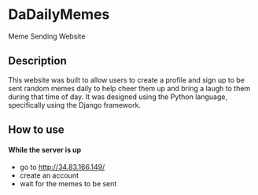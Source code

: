 # DaDailyMemes
Meme Sending Website
## Description
This website was built to allow users to create a profile and sign up to be sent random memes daily to help cheer them up and bring a laugh to them during that time of day. It was designed using the Python language, specifically using the Django framework.
## How to use
#### While the server is up
- go to http://34.83.166.149/
- create an account 
- wait for the memes to be sent
